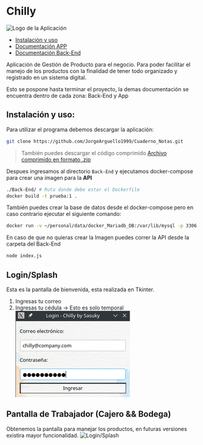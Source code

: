 # Chilly
![Logo de la Aplicación](Images/logo.png)

 - [Instalación y uso](#instalación-y-uso)
 - [Documentación APP](./app/README.md)
 - [Documentación Back-End](./Back-End/README.md)

Aplicación de Gestión de Producto para el negocio. Para poder facilitar el manejo de los productos con la finalidad de tener todo organizado y registrado en un sistema digital.

Esto se pospone hasta terminar el proyecto, la demas documentación se encuentra dentro de cada zona: Back-End y App 

## Instalación y uso:
Para utilizar el programa debemos descargar la aplicación:
```bash
git clone https://github.com/JorgeArguello1999/Cuaderno_Notas.git
```
> También puedes descargar el código comprimido [Archivo comprimido en formato .zip](https://github.com/JorgeArguello1999/Gestor_Productos/archive/refs/heads/version.2.2.zip) 

Despues ingresamos al directorio `Back-End` y ejecutamos docker-compose para crear una imagen para la **API** 
```bash
./Back-End/ # Ruta donde debe estar el Dockerfile
docker build -t prueba:1 .
``` 
También puedes crear la base de datos desde el docker-compose pero en caso contrario ejecutar el siguiente comando:
```bash
docker run -v ~/personal/data/docker_Mariadb_DB:/var/lib/mysql -p 3306:3306 --name gestor_productos --env MARIADB_USER=jorge --env MARIADB_PASSWORD=basededatos -d --env MARIADB_ROOT_PASSWORD=root mariadb
```
En caso de que no quieras crear la Imagen puedes correr la API desde la carpeta del Back-End
```bash
node index.js
```

## Login/Splash
Esta es la pantalla de bienvenida, esta realizada en Tkinter.
1. Ingresas tu correo
2. Ingresas tu cédula -> Esto es solo temporal
![Login/Splash](Images/GPgui1.png)
## Pantalla de Trabajador (Cajero && Bodega)
Obtenemos la pantalla para manejar los productos, en futuras versiones existira mayor funcionalidad.
![Login/Splash](Images/GPgui2.png)